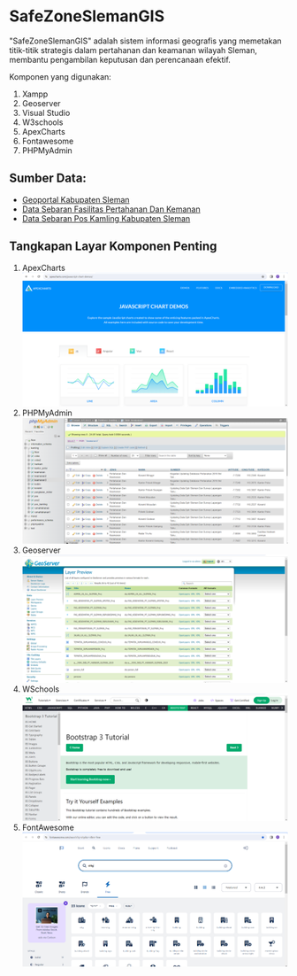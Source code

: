 # SafeZoneSlemanGIS

"SafeZoneSlemanGIS" adalah sistem informasi geografis yang memetakan titik-titik strategis dalam pertahanan dan keamanan wilayah Sleman, membantu pengambilan keputusan dan perencanaan efektif.

Komponen yang digunakan:
1. Xampp
2. Geoserver
3. Visual Studio
4. W3schools
5. ApexCharts
6. Fontawesome
7. PHPMyAdmin


<h2>Sumber Data:</h2>

<ul>
  <li><a href="https://geoportal.slemankab.go.id/">Geoportal Kabupaten Sleman</a></li>
  <li><a href="https://geoportal.slemankab.go.id/search/?title__icontains=SEBARAN%20FASILITAS%20PERTAHANAN%20DAN%20KEAMANAN%20DI%20KABUPATEN%20SLEMAN%20TAHUN%202019&abstract__icontains=SEBARAN%20FASILITAS%20PERTAHANAN%20DAN%20KEAMANAN%20DI%20KABUPATEN%20SLEMAN%20TAHUN%202019&purpose__icontains=SEBARAN%20FASILITAS%20PERTAHANAN%20DAN%20KEAMANAN%20DI%20KABUPATEN%20SLEMAN%20TAHUN%202019&f_method=or&limit=5&offset=0">Data Sebaran Fasilitas Pertahanan Dan Kemanan</a></li>
 <li><a href="https://geoportal.slemankab.go.id/">Data Sebaran Pos Kamling Kabupaten Sleman</a></li>
</ul>

<h2>Tangkapan Layar Komponen Penting</h2>
<ol>
  <li>ApexCharts</li> <img src = "geoserver/Screenshot 2023-11-25 114322.png" width = "500">
  <li>PHPMyAdmin</li> <img src = "geoserver/Screenshot 2023-11-25 114447.png" width = "500">
  <li>Geoserver</li> <img src = "geoserver/Screenshot 2023-11-25 114601.png" width = "500">
  <li>WSchools</li> <img src = "geoserver/Screenshot 2023-11-25 114729.png" width = "500">
   <li>FontAwesome</li> <img src = "geoserver/Screenshot 2023-11-25 115018.png" width = "500">
</ol>





